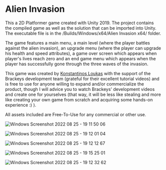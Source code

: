 # Alien Invasion

This a 2D Platformer game created with Unity 2019. The project contains the compiled game as well as the solution that
can be imported into Unity. The executable file is in the /Builds/Windows/x64/Alien Invasion x64/ folder.

The game features a main menu, a main level (where the player battles against the alien invasion), an upgrade menu (where the player
can upgrade his health and speed attributes), a game over screen which appears when player's lives reach zero and an end game menu which appears 
when the player has successfully gone through the three waves of the invasion.

This game was created by [Konstantinos Loukas](https://github.com/KostasLoukas) with the support of the Brackeys development team
(grateful for their excellent tutorial videos) and is free to use for anyone willing to expand and/or commercialize the product, 
though I will advice you to watch Brackeys' development videos and create one for yourselves (that way, it will be less like stealing
 and more like creating your own game from scratch and acquiring some hands-on experience :) ).

All assets included are Free-To-Use for any commercial or other use.

![Windows Screenshot 2022 08 25 - 19 11 50 06](https://user-images.githubusercontent.com/105225491/186716496-fe7428aa-67d2-4890-bec6-0557b2037319.png)


![Windows Screenshot 2022 08 25 - 19 12 01 04](https://user-images.githubusercontent.com/105225491/186716562-4c95377e-51b3-4dcc-9d0b-e1572f887b74.png)


![Windows Screenshot 2022 08 25 - 19 12 12 67](https://user-images.githubusercontent.com/105225491/186716629-042a8bb1-1339-4922-8e1e-2949087e54a9.png)


![Windows Screenshot 2022 08 25 - 19 15 25 01](https://user-images.githubusercontent.com/105225491/186716975-433f6627-7694-44eb-bf5b-f37f642ac66a.png)


![Windows Screenshot 2022 08 25 - 19 12 32 62](https://user-images.githubusercontent.com/105225491/186716999-f13774fa-5eac-4b42-aa86-4dbdbed37860.png)

